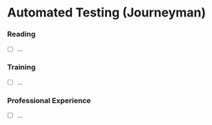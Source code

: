 # Automated Testing (Journeyman)

### Reading
- [ ] ...

### Training
- [ ] ...

### Professional Experience
- [ ] ...
